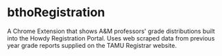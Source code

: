 # bthoRegistration
A Chrome Extension that shows A&amp;M professors' grade distributions built into the Howdy Registration Portal. Uses web scraped data from previous year grade reports supplied on the TAMU Registrar website.
